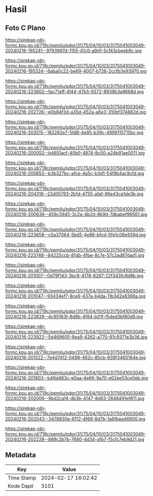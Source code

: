 # Hasil

## Foto C Plano

https://sirekap-obj-formc.kpu.go.id/719c/pemilu/pdpr/31/75/04/10/03/3175041003049-20240216-195241--9793997d-1155-41c0-a9d1-5cf43cbeeb9c.jpg

https://sirekap-obj-formc.kpu.go.id/719c/pemilu/pdpr/31/75/04/10/03/3175041003049-20240216-195324--6aba0c22-be69-4007-b726-2ccfb3e93970.jpg

https://sirekap-obj-formc.kpu.go.id/719c/pemilu/pdpr/31/75/04/10/03/3175041003049-20240216-223602--fac71aff-4f44-47b5-9372-8939b3a9668d.jpg

https://sirekap-obj-formc.kpu.go.id/719c/pemilu/pdpr/31/75/04/10/03/3175041003049-20240216-202726--e0b84f3d-a35d-452a-a6e3-310bf374882d.jpg

https://sirekap-obj-formc.kpu.go.id/719c/pemilu/pdpr/31/75/04/10/03/3175041003049-20240216-203515--182262e7-5fd8-4e95-b39c-4999115715bc.jpg

https://sirekap-obj-formc.kpu.go.id/719c/pemilu/pdpr/31/75/04/10/03/3175041003049-20240216-200052--b4651acf-40b0-4874-8c50-a24b91ae0011.jpg

https://sirekap-obj-formc.kpu.go.id/719c/pemilu/pdpr/31/75/04/10/03/3175041003049-20240216-205853--b3b327bc-afce-4a5c-b3d1-54f9b4ac9cfd.jpg

https://sirekap-obj-formc.kpu.go.id/719c/pemilu/pdpr/31/75/04/10/03/3175041003049-20240216-204318--22d05793-2b1d-4755-afaf-96e43ce1de3b.jpg

https://sirekap-obj-formc.kpu.go.id/719c/pemilu/pdpr/31/75/04/10/03/3175041003049-20240216-200639--456c3945-3c2a-4b2d-8b9d-7dbabef96561.jpg

https://sirekap-obj-formc.kpu.go.id/719c/pemilu/pdpr/31/75/04/10/03/3175041003049-20240216-223658--c0a37064-5bd5-4e86-bfcd-0fe1c08e939d.jpg

https://sirekap-obj-formc.kpu.go.id/719c/pemilu/pdpr/31/75/04/10/03/3175041003049-20240216-223748--84225ccb-81db-4fbe-8c7e-57c2ad87dad1.jpg

https://sirekap-obj-formc.kpu.go.id/719c/pemilu/pdpr/31/75/04/10/03/3175041003049-20240216-201007--0d79f143-3bc8-4178-8287-22f343fc9d8b.jpg

https://sirekap-obj-formc.kpu.go.id/719c/pemilu/pdpr/31/75/04/10/03/3175041003049-20240216-201047--93434ef7-8ce6-437a-b4da-11b342e8398a.jpg

https://sirekap-obj-formc.kpu.go.id/719c/pemilu/pdpr/31/75/04/10/03/3175041003049-20240216-223839--4c95163f-8d8b-4f84-b01f-f5ded3bf80d8.jpg

https://sirekap-obj-formc.kpu.go.id/719c/pemilu/pdpr/31/75/04/10/03/3175041003049-20240216-223922--5d469605-9ea9-4262-a770-91c9371e3b36.jpg

https://sirekap-obj-formc.kpu.go.id/719c/pemilu/pdpr/31/75/04/10/03/3175041003049-20240216-201522--7e4d7412-0499-462c-85cb-939f3460164e.jpg

https://sirekap-obj-formc.kpu.go.id/719c/pemilu/pdpr/31/75/04/10/03/3175041003049-20240216-201803--b46d463c-e0aa-4e66-9a70-e02ee53ce0eb.jpg

https://sirekap-obj-formc.kpu.go.id/719c/pemilu/pdpr/31/75/04/10/03/3175041003049-20240216-202006--9bd2caf4-db3b-4147-8d63-2848491ef811.jpg

https://sirekap-obj-formc.kpu.go.id/719c/pemilu/pdpr/31/75/04/10/03/3175041003049-20240216-202043--3478830e-6112-4f66-8d7b-1a6fbea46900.jpg

https://sirekap-obj-formc.kpu.go.id/719c/pemilu/pdpr/31/75/04/10/03/3175041003049-20240216-202228--889c2b7b-7680-4d34-a1b7-f5cfc7eb9d21.jpg


## Metadata

| Key        | Value               |
| ---------- | ------------------- |
| Time Stamp | 2024-02-17 16:02:42 |
| Kode Dapil | 3101                |



